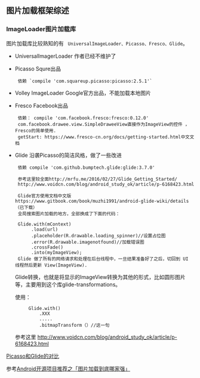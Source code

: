 ## 图片加载框架综述

### ImageLoader图片加载库

图片加载库比较熟知的有 ` UniversalImageLoader、Picasso、Fresco、Glide`。

 - UniversalImagerLoader 作者已经不维护了
 
 - Picasso Squre出品
 	
		依赖 `compile 'com.squareup.picasso:picasso:2.5.1'`
 - Volley ImageLoader Google官方出品，不能加载本地图片
  
 - Fresco Facebook出品
 
		依赖： compile 'com.facebook.fresco:fresco:0.12.0'
		com.facebook.drawee.view.SimpleDraweeView直接作为ImageView的控件 ，Fresco的简单使用.
		getStart: https://www.fresco-cn.org/docs/getting-started.html中文文档

 - Glide 沿袭Picasso的简洁风格，做了一些改进
 
		依赖 compile 'com.github.bumptech.glide:glide:3.7.0'

		参考这里较全面http://mrfu.me/2016/02/27/Glide_Getting_Started/
		http://www.voidcn.com/blog/android_study_ok/article/p-6168423.html

		Glide官方使用文档中文版 https://www.gitbook.com/book/muzhi1991/android-glide-wiki/details（已下载）
        全局搜索图片加载的地方，全部换成了下面的代码：

        Glide.with(mContext)
             .load(url)
             .placeholder(R.drawable.loading_spinner)//设置占位图
             .error(R.drawable.imagenotfound)//加载错误图
             .crossFade()
             .into(myImageView);
		Glide 做了所有的网络请求和处理在后台线程中，一旦结果准备好了之后，切回到 UI 线程然后更新 View(ImageView).

	Glide转换，也就是将显示的ImageView转换为其他的形式，比如圆形图片等，主要用到这个库glide-transformations。
	
	使用：
			
			Glide.with()
				.XXX
				.....
				.bitmapTransform（）//这一句
	参考这里 http://www.voidcn.com/blog/android_study_ok/article/p-6168423.html


 [Picasso和Glide的对比](http://www.jcodecraeer.com/a/anzhuokaifa/androidkaifa/2015/0327/2650.html)
 

参考[Android开源项目推荐之「图片加载到底哪家强」](https://zhuanlan.zhihu.com/p/21397115)
